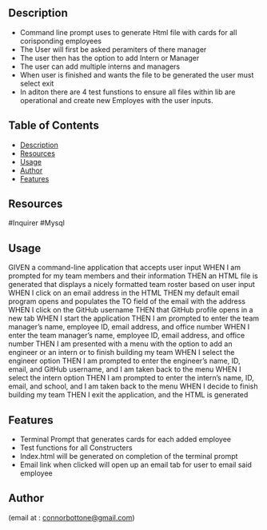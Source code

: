 ## Description
- Command line prompt uses to generate Html file with cards for all corisponding employees
- The User will first be asked peramiters of there manager
- The user then has the option to add Intern or Manager 
- The user can add multiple interns and managers 
- When user is finished and wants the file to be generated the user must select exit
- In aditon there are 4 test funstions to ensure all files within lib are operational and create new Employes with the user inputs.  

  
 
 
 
 
 
## Table of Contents
 
 
 
- [Description](#description)
- [Resources](#resources)
- [Usage](#usage)
- [Author](#author)
- [Features](#features)
 
 
 ## Resources
#Inquirer
#Mysql
 
 
## Usage
GIVEN a command-line application that accepts user input
WHEN I am prompted for my team members and their information
THEN an HTML file is generated that displays a nicely formatted team roster based on user input
WHEN I click on an email address in the HTML
THEN my default email program opens and populates the TO field of the email with the address
WHEN I click on the GitHub username
THEN that GitHub profile opens in a new tab
WHEN I start the application
THEN I am prompted to enter the team manager’s name, employee ID, email address, and office number
WHEN I enter the team manager’s name, employee ID, email address, and office number
THEN I am presented with a menu with the option to add an engineer or an intern or to finish building my team
WHEN I select the engineer option
THEN I am prompted to enter the engineer’s name, ID, email, and GitHub username, and I am taken back to the menu
WHEN I select the intern option
THEN I am prompted to enter the intern’s name, ID, email, and school, and I am taken back to the menu
WHEN I decide to finish building my team
THEN I exit the application, and the HTML is generated

 
 
 
 
 
## Features
 - Terminal Prompt that generates cards for each added employee
 - Test functions for all Constructers
 - Index.html will be generated on completion of the terminal prompt
 - Email link when clicked will open up an email tab for user to email said employee
 
 
## Author
(email at : connorbottone@gmail.com)